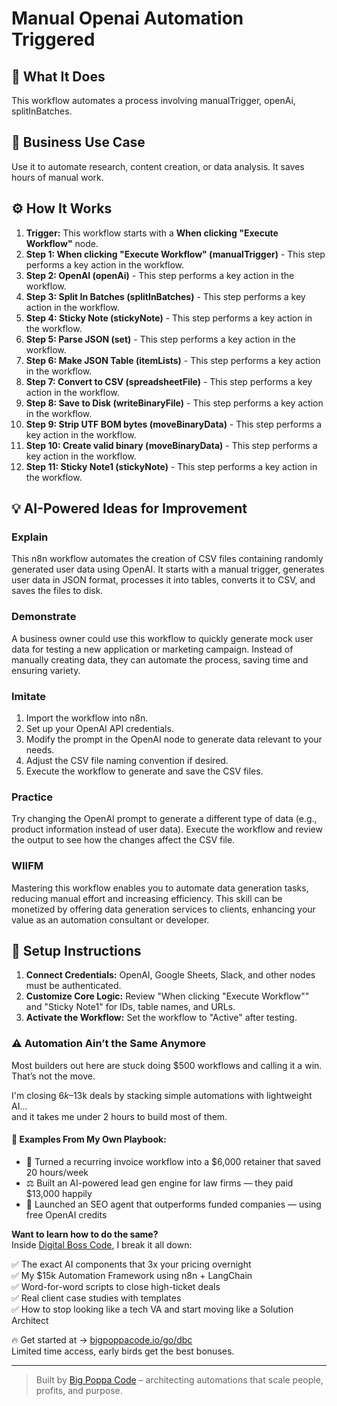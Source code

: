 # Manual Openai Automation Triggered

## 🚀 What It Does
This workflow automates a process involving manualTrigger, openAi, splitInBatches.

## 💼 Business Use Case
Use it to automate research, content creation, or data analysis. It saves hours of manual work.

## ⚙️ How It Works
1.  **Trigger:** This workflow starts with a **When clicking "Execute Workflow"** node.
2. **Step 1: When clicking "Execute Workflow" (manualTrigger)** - This step performs a key action in the workflow.
3. **Step 2: OpenAI (openAi)** - This step performs a key action in the workflow.
4. **Step 3: Split In Batches (splitInBatches)** - This step performs a key action in the workflow.
5. **Step 4: Sticky Note (stickyNote)** - This step performs a key action in the workflow.
6. **Step 5: Parse JSON (set)** - This step performs a key action in the workflow.
7. **Step 6: Make JSON Table (itemLists)** - This step performs a key action in the workflow.
8. **Step 7: Convert to CSV (spreadsheetFile)** - This step performs a key action in the workflow.
9. **Step 8: Save to Disk (writeBinaryFile)** - This step performs a key action in the workflow.
10. **Step 9: Strip UTF BOM bytes (moveBinaryData)** - This step performs a key action in the workflow.
11. **Step 10: Create valid binary (moveBinaryData)** - This step performs a key action in the workflow.
12. **Step 11: Sticky Note1 (stickyNote)** - This step performs a key action in the workflow.

## 💡 AI-Powered Ideas for Improvement
### Explain
This n8n workflow automates the creation of CSV files containing randomly generated user data using OpenAI. It starts with a manual trigger, generates user data in JSON format, processes it into tables, converts it to CSV, and saves the files to disk.

### Demonstrate
A business owner could use this workflow to quickly generate mock user data for testing a new application or marketing campaign. Instead of manually creating data, they can automate the process, saving time and ensuring variety.

### Imitate
1. Import the workflow into n8n.
2. Set up your OpenAI API credentials.
3. Modify the prompt in the OpenAI node to generate data relevant to your needs.
4. Adjust the CSV file naming convention if desired.
5. Execute the workflow to generate and save the CSV files.

### Practice
Try changing the OpenAI prompt to generate a different type of data (e.g., product information instead of user data). Execute the workflow and review the output to see how the changes affect the CSV file.

### WIIFM
Mastering this workflow enables you to automate data generation tasks, reducing manual effort and increasing efficiency. This skill can be monetized by offering data generation services to clients, enhancing your value as an automation consultant or developer.

## 🔧 Setup Instructions
1. **Connect Credentials:** OpenAI, Google Sheets, Slack, and other nodes must be authenticated.
2. **Customize Core Logic:** Review "When clicking "Execute Workflow"" and "Sticky Note1" for IDs, table names, and URLs.
3. **Activate the Workflow:** Set the workflow to "Active" after testing.

### ⚠️ Automation Ain’t the Same Anymore

Most builders out here are stuck doing $500 workflows and calling it a win.  
That’s not the move.  

I'm closing $6k–$13k deals by stacking simple automations with lightweight AI...  
and it takes me under 2 hours to build most of them.

#### 🧠 Examples From My Own Playbook:
- 🔁 Turned a recurring invoice workflow into a $6,000 retainer that saved 20 hours/week  
- ⚖️ Built an AI-powered lead gen engine for law firms — they paid $13,000 happily  
- 🚀 Launched an SEO agent that outperforms funded companies — using free OpenAI credits  

**Want to learn how to do the same?**  
Inside [Digital Boss Code](https://bigpoppacode.io/go/dbc), I break it all down:

✅ The exact AI components that 3x your pricing overnight  
✅ My $15k Automation Framework using n8n + LangChain  
✅ Word-for-word scripts to close high-ticket deals  
✅ Real client case studies with templates  
✅ How to stop looking like a tech VA and start moving like a Solution Architect  

🔥 Get started at → [bigpoppacode.io/go/dbc](https://bigpoppacode.io/go/dbc)  
Limited time access, early birds get the best bonuses.

---
> Built by [Big Poppa Code](https://bigpoppacode.io) – architecting automations that scale people, profits, and purpose.
